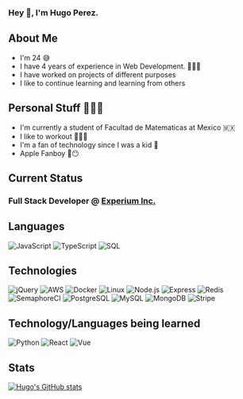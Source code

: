 ### Hey 👋, I'm Hugo Perez.

## About Me 
- I'm 24 😅
- I have 4 years of experience in Web Development. 👨🏻‍💻
- I have worked on projects of different purposes
- I like to continue learning and learning from others

## Personal Stuff 🙋🏻‍♂️
- I'm currently a student of Facultad de Matematicas at Mexico 🇲🇽
- I like to workout 🏋🏻‍♂️
- I'm a fan of technology since I was a kid 📱
- Apple Fanboy 😶

## Current Status 
### Full Stack Developer @ [Experium Inc.](https://experium.app)

## Languages

![JavaScript](https://img.shields.io/badge/-JavaScript-000?&logo=JavaScript)
![TypeScript](https://img.shields.io/badge/-TypeScript-000?&logo=TypeScript)
![SQL](https://img.shields.io/badge/-SQL-000?&logo=MySQL)

## Technologies

![jQuery](https://img.shields.io/badge/-jQuery-000?&logo=jQuery&logoColor=F90)
![AWS](https://img.shields.io/badge/-AWS-000?&logo=Amazon-AWS&logoColor=F90)
![Docker](https://img.shields.io/badge/-Docker-000?&logo=Docker)
![Linux](https://img.shields.io/badge/-Linux-000?&logo=Linux)
![Node.js](https://img.shields.io/badge/-Node.js-000?&logo=node.js)
![Express](https://img.shields.io/badge/-Express-000?&logo=Express)
![Redis](https://img.shields.io/badge/-Redis-000?&logo=Redis)
![SemaphoreCI](https://img.shields.io/badge/-SemaphoreCI-000?&logo=SemaphoreCI)
![PostgreSQL](https://img.shields.io/badge/-PostgreSQL-000?&logo=PostgreSQL)
![MySQL](https://img.shields.io/badge/-MySQL-000?&logo=MySQL)
![MongoDB](https://img.shields.io/badge/-MongoDB-000?&logo=MongoDB)
![Stripe](https://img.shields.io/badge/-Stripe-000?&logo=Stripe)

## Technology/Languages being learned
![Python](https://img.shields.io/badge/-Python-000?&logo=Python)
![React](https://img.shields.io/badge/-React-000?&logo=React)
![Vue](https://img.shields.io/badge/-Vue.js-000?&logo=Vue.js)

## Stats
[![Hugo's GitHub stats](https://github-readme-stats.vercel.app/api?username=hugopereez&count_private=true&show_icons=true&theme=dracula)](https://github.com/hugopereez)